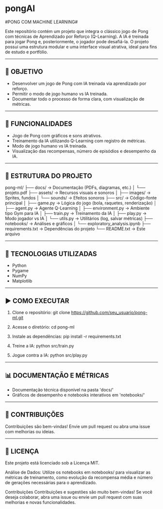 # pongAI


#PONG COM MACHINE LEARNING#


Este repositório contém um projeto que integra o clássico jogo de Pong com técnicas de Aprendizado por Reforço (Q-Learning).
A IA é treinada para jogar Pong e, posteriormente, o jogador pode desafiá-la. O projeto possui uma estrutura modular e uma 
interface visual atrativa, ideal para fins de estudo e portfólio.

----------------------------
🎯 OBJETIVO
----------------------------
- Desenvolver um jogo de Pong com IA treinada via aprendizado por reforço.
- Permitir o modo de jogo humano vs IA treinada.
- Documentar todo o processo de forma clara, com visualização de métricas.

----------------------------
🚀 FUNCIONALIDADES
----------------------------
- Jogo de Pong com gráficos e sons atrativos.
- Treinamento da IA utilizando Q-Learning com registro de métricas.
- Modo de jogo humano vs IA treinada.
- Visualização das recompensas, número de episódios e desempenho da IA.

----------------------------
📁 ESTRUTURA DO PROJETO
----------------------------

pong-ml/
├── docs/                          → Documentação (PDFs, diagramas, etc.)
│   └── projeto.pdf
├── assets/                        → Recursos visuais e sonoros
│   ├── images/                    → Sprites, fundos
│   └── sounds/                    → Efeitos sonoros
├── src/                           → Código-fonte principal
│   ├── game.py                    → Lógica do jogo (bola, raquetes, renderização)
│   ├── agent.py                   → Agente Q-Learning
│   ├── environment.py             → Ambiente tipo Gym para IA
│   ├── train.py                   → Treinamento da IA
│   ├── play.py                    → Modo jogador vs IA
│   └── utils.py                   → Utilitários (log, salvar métricas)
├── notebooks/                     → Análises e gráficos
│   └── exploratory_analysis.ipynb
├── requirements.txt               → Dependências do projeto
└── README.txt                     → Este arquivo

----------------------------
🧰 TECNOLOGIAS UTILIZADAS
----------------------------
- Python
- Pygame
- NumPy
- Matplotlib

----------------------------
▶️ COMO EXECUTAR
----------------------------

1. Clone o repositório:
   git clone https://github.com/seu_usuario/pong-ml.git

2. Acesse o diretório:
   cd pong-ml

3. Instale as dependências:
   pip install -r requirements.txt

4. Treine a IA:
   python src/train.py

5. Jogue contra a IA:
   python src/play.py

----------------------------
📊 DOCUMENTAÇÃO E MÉTRICAS
----------------------------
- Documentação técnica disponível na pasta 'docs/'
- Gráficos de desempenho e notebooks interativos em 'notebooks/'

----------------------------
🤝 CONTRIBUIÇÕES
----------------------------
Contribuições são bem-vindas! Envie um pull request ou abra uma issue com melhorias ou ideias.

----------------------------
📄 LICENÇA
----------------------------
Este projeto está licenciado sob a Licença MIT.


Análise de Dados:
Utilize os notebooks em notebooks/ para visualizar as métricas de treinamento, como evolução da recompensa média e número de gerações necessárias para o aprendizado.

Contribuições
Contribuições e sugestões são muito bem-vindas! Se você deseja colaborar, abra uma issue ou envie um pull request com suas melhorias e novas funcionalidades.
